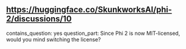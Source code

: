 ## https://huggingface.co/SkunkworksAI/phi-2/discussions/10

contains_question: yes
question_part: Since Phi 2 is now MIT-licensed, would you mind switching the license?